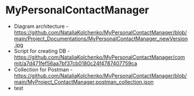 # MyPersonalContactManager

 - Diagram architecture - https://github.com/NataliaKolchenko/MyPersonalContactManager/blob/main/Project_Documentations/MyPersonalContactManager_newVersion.jpg
 - Script for creating DB - https://github.com/NataliaKolchenko/MyPersonalContactManager/commit/a7d471fef56aa7bf37cb0180c24f4787407759ca
 - Collection for Postman - https://github.com/NataliaKolchenko/MyPersonalContactManager/blob/main/MyProject_ContactManager.postman_collection.json
 - test
